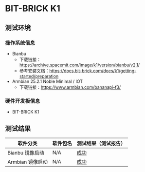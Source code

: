 # BIT-BRICK K1

## 测试环境

### 操作系统信息

- Bianbu
    - 下载链接：https://archive.spacemit.com/image/k1/version/bianbu/v2.1/
    - 参考安装文档：https://docs.bit-brick.com/docs/k1/getting-started/preparation
- Armbian 25.2.1 Noble Minimal / IOT
    - 下载链接：https://www.armbian.com/bananapi-f3/

### 硬件开发板信息

- BIT-BRICK K1

## 测试结果

| 软件分类         | 软件包名 | 测试结果（测试报告） |
|------------------|----------|----------------------|
| Bianbu 镜像启动  | N/A      | [成功][Bianbu]       |
| Armbian 镜像启动 | N/A      | [成功][armbian]      |


[Bianbu]: ./Bianbu/README_zh.md
[armbian]: ./Armbian/README_zh.md
